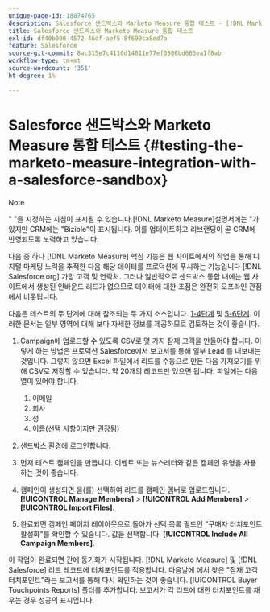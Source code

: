 ```yaml
---
unique-page-id: 18874765
description: Salesforce 샌드박스와 Marketo Measure 통합 테스트 - [!DNL Marketo Measure] - 제품 설명서
title: Salesforce 샌드박스와 Marketo Measure 통합 테스트
exl-id: df40b000-4572-46df-aef5-8f690ca8ed7a
feature: Salesforce
source-git-commit: 8ac315e7c4110d14811e77ef0586bd663ea1f8ab
workflow-type: tm+mt
source-wordcount: '351'
ht-degree: 1%

---
```


# Salesforce 샌드박스와 Marketo Measure 통합 테스트 {#testing-the-marketo-measure-integration-with-a-salesforce-sandbox}

>[!NOTE]
>
>&quot; &quot;을 지정하는 지침이 표시될 수 있습니다.[!DNL Marketo Measure]설명서에는 &quot;가 있지만 CRM에는 &quot;Bizible&quot;이 표시됩니다. 이를 업데이트하고 리브랜딩이 곧 CRM에 반영되도록 노력하고 있습니다.

다음 중 하나 [!DNL Marketo Measure] 핵심 기능은 웹 사이트에서의 작업을 통해 디지털 마케팅 노력을 추적한 다음 해당 데이터를 프로덕션에 푸시하는 기능입니다 [!DNL Salesforce org] 가망 고객 및 연락처. 그러나 일반적으로 샌드박스 통합 내에는 웹 사이트에서 생성된 인바운드 리드가 없으므로 데이터에 대한 초점은 완전히 오프라인 관점에서 비롯됩니다.

다음은 테스트의 두 단계에 대해 참조되는 두 가지 소스입니다. [1-4단계](https://help.salesforce.com/apex/HTViewHelpDoc?id=lead_import_wizard.htm&amp;language=en_US) 및 [5-6단계](/help/channel-tracking-and-setup/offline-channels/syncing-offline-campaigns.md). 이러한 문서는 일부 영역에 대해 보다 자세한 정보를 제공하므로 검토하는 것이 좋습니다.

1. Campaign에 업로드할 수 있도록 CSV로 몇 가지 잠재 고객을 만들어야 합니다. 이렇게 하는 방법은 프로덕션 Salesforce에서 보고서를 통해 일부 Lead 를 내보내는 것입니다. 그렇지 않으면 Excel 파일에서 리드를 수동으로 만든 다음 가져오기를 위해 CSV로 저장할 수 있습니다. 약 20개의 레코드만 있으면 됩니다. 파일에는 다음 열이 있어야 합니다.

   1. 이메일
   1. 회사
   1. 성
   1. 이름(선택 사항이지만 권장됨)

1. 샌드박스 환경에 로그인합니다.
1. 먼저 테스트 캠페인을 만듭니다. 이벤트 또는 뉴스레터와 같은 캠페인 유형을 사용하는 것이 좋습니다.
1. 캠페인이 생성되면 을(를) 선택하여 리드를 캠페인 멤버로 업로드합니다. **[!UICONTROL Manage Members]** > **[!UICONTROL Add Members]** > **[!UICONTROL Import Files]**.
1. 완료되면 캠페인 페이지 레이아웃으로 돌아가 선택 목록 필드인 &quot;구매자 터치포인트 활성화&quot;를 확인할 수 있습니다. 값을 선택합니다. **[!UICONTROL Include All Campaign Members]**.

이 작업이 완료되면 간에 동기화가 시작됩니다. [!DNL Marketo Measure] 및 [!DNL Salesforce] 리드 레코드에 터치포인트를 적용합니다. 다음날에 에서 찾은 &quot;잠재 고객 터치포인트&quot;라는 보고서를 통해 다시 확인하는 것이 좋습니다. [!UICONTROL Buyer Touchpoints Reports] 폴더를 추가합니다. 보고서가 각 리드에 대한 터치포인트를 채우는 경우 성공의 표시입니다.

